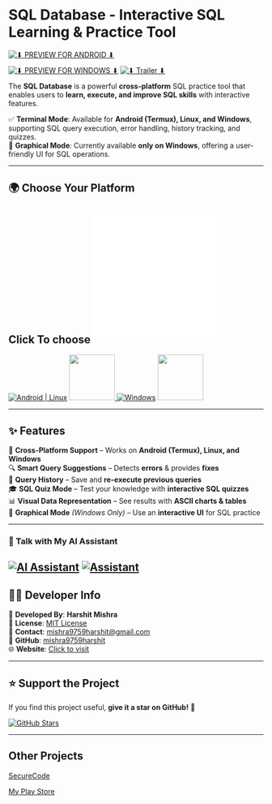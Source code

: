 

# **SQL Database - Interactive SQL Learning & Practice Tool**  
[![⬇ PREVIEW FOR ANDROID ⬇](https://img.shields.io/badge/%E2%AC%87%20PREVIEW%20FOR%20ANDROID-%2300C853?style=for-the-badge&logo=android&logoColor=white)](https://github.com/mishra9759harshit/sqldatabase/blob/main/termux.md)

[![⬇ PREVIEW FOR WINDOWS ⬇](https://img.shields.io/badge/%E2%AC%87%20PREVIEW%20FOR%20WINDOWS-%230078D6?style=for-the-badge&logo=windows&logoColor=white)](https://youtu.be/NJxkTJFRgvM)
[![⬇ Trailer ⬇](https://img.shields.io/badge/%E2%AC%87%20Trailer-%230078D6?style=for-the-badge&logo=Trailer&logoColor=white)](https://youtu.be/Vyy4iHCxRdE?feature=shared)




The **SQL Database** is a powerful **cross-platform** SQL practice tool that enables users to **learn, execute, and improve SQL skills** with interactive features.  

✅ **Terminal Mode**: Available for **Android (Termux), Linux, and Windows**, supporting SQL query execution, error handling, history tracking, and quizzes.  
🎨 **Graphical Mode**: Currently available **only on Windows**, offering a user-friendly UI for SQL operations.  

---

## **🌍 Choose Your Platform**  
## Click To choose ![arrow](https://github.com/mishra9759harshit/Photos/blob/main/arrow-5645_256.gif)

[![Android | Linux](https://img.shields.io/badge/Android%20%7C%20Linux-Terminal_Mode-black?style=for-the-badge&logo=android&logoColor=green)](https://github.com/mishra9759harshit/sqldatabase/blob/main/termux.md) 
<a href="https://github.com/mishra9759harshit/sqldatabase/blob/main/termux.md">
    <img src="https://github.com/user-attachments/assets/bd5a18ad-1c69-442d-9045-aee0af8e86a7" width="90" height="90">
</a>
 [![Windows](https://img.shields.io/badge/Windows-CLI/GUI-black?style=for-the-badge&logo=windows&logoColor=blue)](https://github.com/mishra9759harshit/sqldatabase/blob/main/instruction.md)
<a href="https://github.com/mishra9759harshit/sqldatabase/blob/main/instruction.md">
    <img src="https://github.com/user-attachments/assets/9a29e91c-080e-4a7b-bb5f-a83907933a5e" width="90" height="90">
</a>


---

## **✨ Features**  

🚀 **Cross-Platform Support** – Works on **Android (Termux), Linux, and Windows**  
🔍 **Smart Query Suggestions** – Detects **errors** & provides **fixes**  
📜 **Query History** – Save and **re-execute previous queries**  
🎓 **SQL Quiz Mode** – Test your knowledge with **interactive SQL quizzes**  
📊 **Visual Data Representation** – See results with **ASCII charts & tables**  
🎨 **Graphical Mode** *(Windows Only)* – Use an **interactive UI** for SQL practice  

---
### 🚀 Talk with My AI Assistant  

[![AI Assistant](https://img.shields.io/badge/🤖%20Chat%20with%20My%20assistant-0078D4?style=for-the-badge&logo=ai&logoColor=white)](https://t.me/Intelligent_Real_Time_Assist_bot)
<a href="https://t.me/Intelligent_Real_Time_Assist_bot">
    <img src="https://github.com/user-attachments/assets/e5c82e74-2777-4a71-865c-8e89800e5c6a" alt="Assistant" width="90" height="90">
</a>
---

## **👨‍💻 Developer Info**  

📌 **Developed By**: **Harshit Mishra**  
📜 **License**: [MIT License](https://github.com/mishra9759harshit/sqldatabase/blob/main/LICENSE.md)  
📧 **Contact**: mishra9759harshit@gmail.com  
🔗 **GitHub**: [mishra9759harshit](https://github.com/mishra9759harshit)  
🌐 **Website**: [Click to visit](https://mishraharshit.vercel.app)

---

## **⭐ Support the Project**  

If you find this project useful, **give it a star on GitHub!** 🌟  

[![GitHub Stars](https://img.shields.io/github/stars/mishra9759harshit/sqldatabase?style=for-the-badge&color=yellow)](https://github.com/mishra9759harshit/sqldatabase/stargazers)  

---
## **Other Projects** 
[SecureCode](https://securecoder.vercel.app)

[My Play Store](https://playstoreapp.vercel.app/)